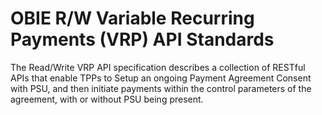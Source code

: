 # OBIE R/W Variable Recurring Payments (VRP) API Standards

The Read/Write VRP API specification describes a collection of RESTful APIs that enable TPPs to Setup an ongoing Payment Agreement Consent with PSU, and then initiate payments within the control parameters of the agreement, with or without PSU being present.
